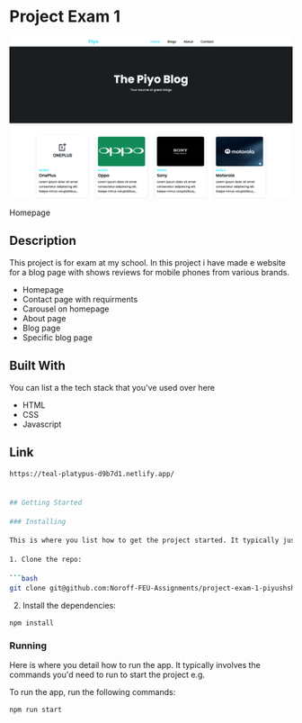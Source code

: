 # Project Exam 1

![image](img/piyopage.png)

Homepage

## Description

This project is for exam at my school. In this project i have made e website for a blog page with shows reviews for mobile phones from various brands. 

- Homepage
- Contact page with requirments
- Carousel on homepage
- About page
- Blog page
- Specific blog page

## Built With

You can list a the tech stack that you've used over here

- HTML
- CSS
- Javascript

## Link

```bash
https://teal-platypus-d9b7d1.netlify.app/


## Getting Started

### Installing

This is where you list how to get the project started. It typically just includes telling a person to clone the repo and then to install the dependencies e.g.

1. Clone the repo:

```bash
git clone git@github.com:Noroff-FEU-Assignments/project-exam-1-piyushsharma1209.git
```

2. Install the dependencies:

```
npm install
```

### Running

Here is where you detail how to run the app. It typically involves the commands you'd need to run to start the project e.g.

To run the app, run the following commands:

```bash
npm run start
```

